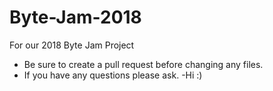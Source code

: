 # Byte-Jam-2018
For our 2018 Byte Jam Project

- Be sure to create a pull request before changing any files.
- If you have any questions please ask.
-Hi :)
